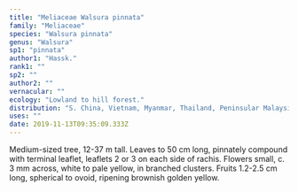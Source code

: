 ```yaml
---
title: "Meliaceae Walsura pinnata"
family: "Meliaceae"
species: "Walsura pinnata"
genus: "Walsura"
sp1: "pinnata"
author1: "Hassk."
rank1: ""
sp2: ""
author2: ""
vernacular: ""
ecology: "Lowland to hill forest."
distribution: "S. China, Vietnam, Myanmar, Thailand, Peninsular Malaysia, Java, Borneo, Philippines, Moluccas and Irian Jaya."
uses: ""
date: 2019-11-13T09:35:09.333Z
---
```

Medium-sized tree, 12-37 m tall. Leaves to 50 cm long, pinnately compound with terminal leaflet, leaflets 2 or 3 on each side of rachis. Flowers small, c. 3 mm across, white to pale yellow, in branched clusters. Fruits 1.2-2.5 cm long, spherical to ovoid, ripening brownish golden yellow.